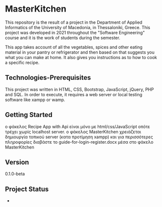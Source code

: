# MasterKitchen
This repository is the result of a project in the Department of Applied Informatics of the University of Macedonia, in Thessaloniki, Greece. This project was developed in 2021 throughout the "Software Engineering" course and it is the work of students during the semester.

This app takes account of all the vegetables,  spices and other eating material in your pantry  or refrigerator and then based on that suggests  you what you can make at home. It also gives you instructions  as to how to cook a specific recipe.

## Technologies-Prerequisites
This project was written in HTML, CSS, Bootstrap, JavaScript, jQuery, PHP and SQL.
In order to execute, it requires a web server or local testing software like xampp or wamp.

## Getting Started
ο φάκελος Recipe App with Api είναι μόνο με html/css/JavaScript οπότε τρέχει χωρίς localhost server.
ο φάκελος MasterKitchen χρειάζεται δημιουργία τοπικού server (κατα προτίμηση xampp) και για περισσότερες πληροφορίες διαβάστε το guide-for-login-register.docx μέσα στο φάκελο MasterKitchen

## Version
0.1.0-beta

## Project Status
-
